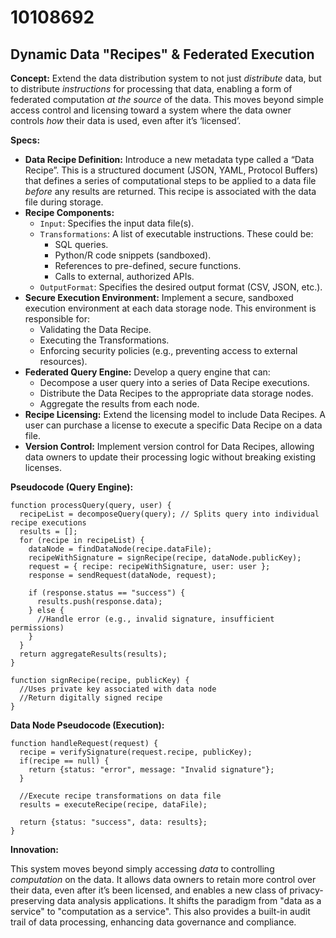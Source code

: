 # 10108692

## Dynamic Data "Recipes" & Federated Execution

**Concept:** Extend the data distribution system to not just *distribute* data, but to distribute *instructions* for processing that data, enabling a form of federated computation *at the source* of the data. This moves beyond simple access control and licensing toward a system where the data owner controls *how* their data is used, even after it’s ‘licensed’.

**Specs:**

*   **Data Recipe Definition:** Introduce a new metadata type called a “Data Recipe”. This is a structured document (JSON, YAML, Protocol Buffers) that defines a series of computational steps to be applied to a data file *before* any results are returned. This recipe is associated with the data file during storage.
*   **Recipe Components:**
    *   `Input`: Specifies the input data file(s).
    *   `Transformations`: A list of executable instructions. These could be:
        *   SQL queries.
        *   Python/R code snippets (sandboxed).
        *   References to pre-defined, secure functions.
        *   Calls to external, authorized APIs.
    *   `OutputFormat`: Specifies the desired output format (CSV, JSON, etc.).
*   **Secure Execution Environment:** Implement a secure, sandboxed execution environment at each data storage node. This environment is responsible for:
    *   Validating the Data Recipe.
    *   Executing the Transformations.
    *   Enforcing security policies (e.g., preventing access to external resources).
*   **Federated Query Engine:** Develop a query engine that can:
    *   Decompose a user query into a series of Data Recipe executions.
    *   Distribute the Data Recipes to the appropriate data storage nodes.
    *   Aggregate the results from each node.
*   **Recipe Licensing:**  Extend the licensing model to include Data Recipes. A user can purchase a license to execute a specific Data Recipe on a data file.
*   **Version Control:** Implement version control for Data Recipes, allowing data owners to update their processing logic without breaking existing licenses.

**Pseudocode (Query Engine):**

```
function processQuery(query, user) {
  recipeList = decomposeQuery(query); // Splits query into individual recipe executions
  results = [];
  for (recipe in recipeList) {
    dataNode = findDataNode(recipe.dataFile);
    recipeWithSignature = signRecipe(recipe, dataNode.publicKey);
    request = { recipe: recipeWithSignature, user: user };
    response = sendRequest(dataNode, request);

    if (response.status == "success") {
      results.push(response.data);
    } else {
      //Handle error (e.g., invalid signature, insufficient permissions)
    }
  }
  return aggregateResults(results);
}

function signRecipe(recipe, publicKey) {
  //Uses private key associated with data node
  //Return digitally signed recipe
}
```

**Data Node Pseudocode (Execution):**

```
function handleRequest(request) {
  recipe = verifySignature(request.recipe, publicKey);
  if(recipe == null) {
    return {status: "error", message: "Invalid signature"};
  }

  //Execute recipe transformations on data file
  results = executeRecipe(recipe, dataFile);

  return {status: "success", data: results};
}
```

**Innovation:**

This system moves beyond simply accessing *data* to controlling *computation* on the data.  It allows data owners to retain more control over their data, even after it’s been licensed, and enables a new class of privacy-preserving data analysis applications. It shifts the paradigm from "data as a service" to "computation as a service". This also provides a built-in audit trail of data processing, enhancing data governance and compliance.
